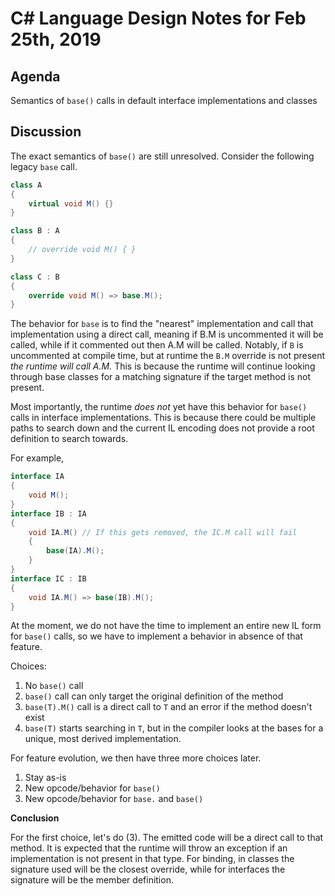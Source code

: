 
# C# Language Design Notes for Feb 25th, 2019

## Agenda

Semantics of `base()` calls in default interface implementations and classes

## Discussion

The exact semantics of `base()` are still unresolved. Consider
the following legacy `base` call.

```C#
class A 
{
    virtual void M() {}
}

class B : A 
{ 
    // override void M() { }
}

class C : B
{
    override void M() => base.M();
}
```

The behavior for `base` is to find the "nearest" implementation and call
that implementation using a direct call, meaning if B.M is uncommented it
will be called, while if it commented out then A.M will be called. Notably,
if `B` is uncommented at compile time, but at runtime the `B.M` override is
not present *the runtime will call A.M.* This is because the runtime will
continue looking through base classes for a matching signature if the target
method is not present.

Most importantly, the runtime *does not* yet have this behavior for `base()`
calls in interface implementations. This is because there could be multiple
paths to search down and the current IL encoding does not provide a root
definition to search towards.

For example,

```C#
interface IA
{
    void M();
}
interface IB : IA
{
    void IA.M() // If this gets removed, the IC.M call will fail
    {
        base(IA).M();
    }
}
interface IC : IB
{
    void IA.M() => base(IB).M();
}
```

At the moment, we do not have the time to implement an entire new IL form
for `base()` calls, so we have to implement a behavior in absence of that
feature.

Choices:

1. No `base()` call
2. `base()` call can only target the original definition of the method
3. `base(T).M()` call is a direct call to `T` and an error if the method
doesn't exist
4. `base(T)` starts searching in `T`, but in the compiler looks at the bases
for a unique, most derived implementation.

For feature evolution, we then have three more choices later.

1. Stay as-is
2. New opcode/behavior for `base()`
3. New opcode/behavior for `base.` and `base()`

**Conclusion**

For the first choice, let's do (3). The emitted code will be a direct call to
that method. It is expected that the runtime will throw an exception if an
implementation is not present in that type. For binding, in classes the
signature used will be the closest override, while for interfaces the
signature will be the member definition.